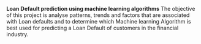 **Loan Default prediction using machine learning algorithms**
The objective of this project is analyse patterns, trends and factors that are associated with Loan defaults and to determine which Machine learning Algorithm is best used for predicting a Loan Default of customers in the financial industry.
